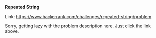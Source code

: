**Repeated String**

Link: https://www.hackerrank.com/challenges/repeated-string/problem

Sorry, getting lazy with the problem description here. Just click the link above.